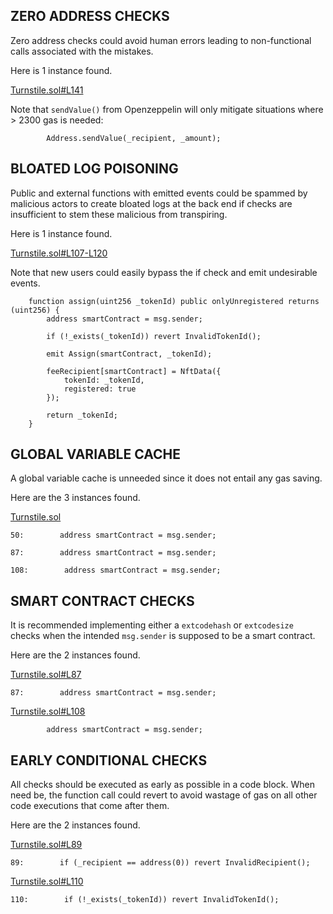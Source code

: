 ## ZERO ADDRESS CHECKS
Zero address checks could avoid human errors leading to non-functional calls associated with the mistakes. 

Here is 1 instance found.

[Turnstile.sol#L141](https://github.com/code-423n4/2022-11-canto/blob/main/CIP-001/src/Turnstile.sol#L141)

Note that `sendValue()` from Openzeppelin will only mitigate situations where > 2300 gas is needed:

```
        Address.sendValue(_recipient, _amount);
```
## BLOATED LOG POISONING
Public and external functions with emitted events could be spammed by malicious actors to create bloated logs at the back end if checks are insufficient to stem these malicious from transpiring.

Here is 1 instance found.

[Turnstile.sol#L107-L120](https://github.com/code-423n4/2022-11-canto/blob/main/CIP-001/src/Turnstile.sol#L107-L120)

Note that new users could easily bypass the if check and emit undesirable events.

```
    function assign(uint256 _tokenId) public onlyUnregistered returns (uint256) {
        address smartContract = msg.sender;

        if (!_exists(_tokenId)) revert InvalidTokenId();

        emit Assign(smartContract, _tokenId);

        feeRecipient[smartContract] = NftData({
            tokenId: _tokenId,
            registered: true
        });

        return _tokenId;
    }
```
## GLOBAL VARIABLE CACHE
A global variable cache is unneeded since it does not entail any gas saving. 

Here are the 3 instances found.

[Turnstile.sol](https://github.com/code-423n4/2022-11-canto/blob/main/CIP-001/src/Turnstile.sol)

```
50:        address smartContract = msg.sender;

87:        address smartContract = msg.sender;

108:        address smartContract = msg.sender;
```
## SMART CONTRACT CHECKS
It is recommended implementing either a `extcodehash` or `extcodesize` checks when the intended `msg.sender` is supposed to be a smart contract.

Here are the 2 instances found.

[Turnstile.sol#L87](https://github.com/code-423n4/2022-11-canto/blob/main/CIP-001/src/Turnstile.sol#L87)

```
87:        address smartContract = msg.sender;
```
[Turnstile.sol#L108](https://github.com/code-423n4/2022-11-canto/blob/main/CIP-001/src/Turnstile.sol#L108)

```
        address smartContract = msg.sender;
```
## EARLY CONDITIONAL CHECKS
All checks should be executed as early as possible in a code block. When need be, the function call could revert to avoid wastage of gas on all other code executions that come after them.

Here are the 2 instances found.

[Turnstile.sol#L89](https://github.com/code-423n4/2022-11-canto/blob/main/CIP-001/src/Turnstile.sol#L89)

```
89:        if (_recipient == address(0)) revert InvalidRecipient();
```
[Turnstile.sol#L110](https://github.com/code-423n4/2022-11-canto/blob/main/CIP-001/src/Turnstile.sol#L110)

```
110:        if (!_exists(_tokenId)) revert InvalidTokenId();
```